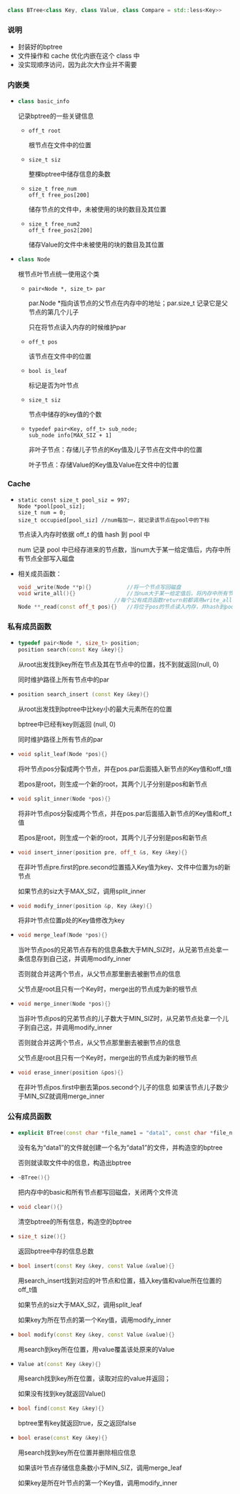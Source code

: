 ```c++
class BTree<class Key, class Value, class Compare = std::less<Key>>
```


### 说明

- 封装好的bptree
- 文件操作和 cache 优化内嵌在这个 class 中
- 没实现顺序访问，因为此次大作业并不需要



### 内嵌类

- ```c++
  class basic_info
  ```

  记录bptree的一些关键信息

  - ```
    off_t root
    ```

    根节点在文件中的位置

  - ```
    size_t siz
    ```

    整棵bptree中储存信息的条数

  - ```
    size_t free_num
    off_t free_pos[200]
    ```

    储存节点的文件中，未被使用的块的数目及其位置

  - ```
    size_t free_num2
    off_t free_pos2[200]
    ```

    储存Value的文件中未被使用的块的数目及其位置



- ```c++
  class Node
  ```
  
  根节点叶节点统一使用这个类

  - ```
    pair<Node *, size_t> par
    ```
    par.Node *指向该节点的父节点在内存中的地址；par.size_t 记录它是父节点的第几个儿子

    只在将节点读入内存的时候维护par
  - ```
    off_t pos
    ```

    该节点在文件中的位置

  - ```
    bool is_leaf
    ```

    标记是否为叶节点

  - ```
    size_t siz
    ```
    
    节点中储存的key值的个数
    
  - ```
    typedef pair<Key, off_t> sub_node;
    sub_node info[MAX_SIZ + 1]
    ```

    非叶子节点：存储儿子节点的Key值及儿子节点在文件中的位置

    叶子节点：存储Value的Key值及Value在文件中的位置



### Cache

- ```
  static const size_t pool_siz = 997;
  Node *pool[pool_siz];
  size_t num = 0;
  size_t occupied[pool_siz]	//num每加一，就记录该节点在pool中的下标
  ```

  节点读入内存时依据 off_t 的值 hash 到 pool 中 

  num 记录 pool 中已经存进来的节点数，当num大于某一给定值后，内存中所有节点全部写入磁盘

- 相关成员函数：

  ```c++
  void _write(Node **p){}			//将一个节点写回磁盘
  void write_all(){}				//当num大于某一给定值后，将内存中所有节点全部写入磁盘
  								//每个公有成员函数return前都调用write_all()
  Node **_read(const off_t pos){}	//将位于pos的节点读入内存，并hash到pool中
  ```



### 私有成员函数

- ```c++
  typedef pair<Node *, size_t> position;
  position search(const Key &key){}
  ```

  从root出发找到key所在节点及其在节点中的位置，找不到就返回(null, 0)

  同时维护路径上所有节点中的par

- ```c++
  position search_insert (const Key &key){}
  ```

  从root出发找到bptree中比key小的最大元素所在的位置

  bptree中已经有key则返回 (null, 0)

  同时维护路径上所有节点的par

- ```c++
  void split_leaf(Node *pos){}
  ```

  将叶节点pos分裂成两个节点，并在pos.par后面插入新节点的Key值和off_t值

  若pos是root，则生成一个新的root，其两个儿子分别是pos和新节点

- ```c++
  void split_inner(Node *pos){}
  ```

  将非叶节点pos分裂成两个节点，并在pos.par后面插入新节点的Key值和off_t值

  若pos是root，则生成一个新的root，其两个儿子分别是pos和新节点

- ```c++
  void insert_inner(position pre, off_t &s, Key &key){}
  ```

  在非叶节点pre.first的pre.second位置插入Key值为key、文件中位置为s的新节点

  如果节点的siz大于MAX_SIZ，调用split_inner

- ```c++
  void modify_inner(position &p, Key &key){}
  ```

  将非叶节点位置p处的Key值修改为key

- ```c++
  void merge_leaf(Node *pos){}
  ```

  当叶节点pos的兄弟节点存有的信息条数大于MIN_SIZ时，从兄弟节点处拿一条信息存到自己这，并调用modify_inner

  否则就合并这两个节点，从父节点那里删去被删节点的信息

  父节点是root且只有一个Key时，merge出的节点成为新的根节点

- ```c++
  void merge_inner(Node *pos){}
  ```

  当非叶节点pos的兄弟节点的儿子数大于MIN_SIZ时，从兄弟节点处拿一个儿子到自己这，并调用modify_inner

  否则就合并这两个节点，从父节点那里删去被删节点的信息

  父节点是root且只有一个Key时，merge出的节点成为新的根节点

- ```c++
  void erase_inner(position &pos){}
  ```

  在非叶节点pos.first中删去第pos.second个儿子的信息
如果该节点儿子数少于MIN_SIZ就调用merge_inner
  
  
### 公有成员函数

- ```c++
  explicit BTree(const char *file_name1 = "data1", const char *file_name2 = "data2"){}
  ```

  没有名为“data1”的文件就创建一个名为“data1”的文件，并构造空的bptree

  否则就读取文件中的信息，构造出bptree

- ```c++
  ~BTree(){}
  ```

  把内存中的basic和所有节点都写回磁盘，关闭两个文件流

- ```c++
  void clear(){}
  ```

  清空bptree的所有信息，构造空的bptree

- ```c++
  size_t size(){}
  ```

  返回bptree中存的信息总数

- ```c++
  bool insert(const Key &key, const Value &value){}
  ```

  用search_insert找到对应的叶节点和位置，插入key值和value所在位置的off_t值

  如果节点的siz大于MAX_SIZ，调用split_leaf

  如果key为所在节点的第一个Key值，调用modify_inner

- ```c++
  bool modify(const Key &key, const Value &value){}
  ```

  用search到key所在位置，用value覆盖该处原来的Value

- ```c++
  Value at(const Key &key){}
  ```

  用search找到key所在位置，读取对应的value并返回；

  如果没有找到key就返回Value()

- ```c++
  bool find(const Key &key){}
  ```

  bptree里有key就返回true，反之返回false

- ```c++
  bool erase(const Key &key){}
  ```

  用search找到key所在位置并删除相应信息

  如果该叶节点存储信息条数小于MIN_SIZ，调用merge_leaf

  如果key是所在叶节点的第一个Key值，调用modify_inner